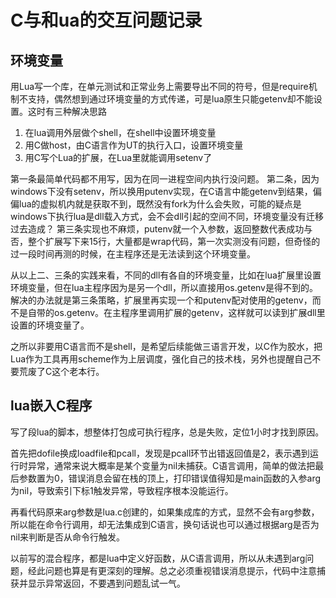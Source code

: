 C与和ua的交互问题记录
====
环境变量
--
用Lua写一个库，在单元测试和正常业务上需要导出不同的符号，但是require机制不支持，偶然想到通过环境变量的方式传递，可是lua原生只能getenv却不能设置。这时有三种解决思路

1. 在lua调用外层做个shell，在shell中设置环境变量
2. 用C做host，由C语言作为UT的执行入口，设置环境变量
3. 用C写个Lua的扩展，在Lua里就能调用setenv了

第一条最简单代码都不用写，因为在同一进程空间内执行没问题。
第二条，因为windows下没有setenv，所以换用putenv实现，在C语言中能getenv到结果，偏偏lua的虚拟机内就是获取不到，既然没有fork为什么会失败，可能的疑点是windows下执行lua是dll载入方式，会不会dll引起的空间不同，环境变量没有迁移过去造成？
第三条实现也不麻烦，putenv就一个入参数，返回整数代表成功与否，整个扩展写下来15行，大量都是wrap代码，第一次实测没有问题，但奇怪的过一段时间再测的时候，在主程序还是无法读到这个环境变量。

从以上二、三条的实践来看，不同的dll有各自的环境变量，比如在lua扩展里设置环境变量，但在lua主程序因为是另一个dll，所以直接用os.getenv是得不到的。解决的办法就是第三条策略，扩展里再实现一个和putenv配对使用的getenv，而不是自带的os.getenv。在主程序里调用扩展的getenv，这样就可以读到扩展dll里设置的环境变量了。

之所以非要用C语言而不是shell，是希望后续能做三语言开发，以C作为胶水，把Lua作为工具再用scheme作为上层调度，强化自己的技术栈，另外也提醒自己不要荒废了C这个老本行。

lua嵌入C程序
--
写了段lua的脚本，想整体打包成可执行程序，总是失败，定位1小时才找到原因。

首先把dofile换成loadfile和pcall，发现是pcall环节出错返回值是2，表示遇到运行时异常，通常来说大概率是某个变量为nil未捕获。C语言调用，简单的做法把最后参数置为0，错误消息会留在栈的顶上，打印错误值得知是main函数的入参arg为nil，导致索引下标1触发异常，导致程序根本没能运行。

再看代码原来arg参数是lua.c创建的，如果集成库的方式，显然不会有arg参数，所以能在命令行调用，却无法集成到C语言，换句话说也可以通过根据arg是否为nil来判断是否从命令行触发。

以前写的混合程序，都是lua中定义好函数，从C语言调用，所以从未遇到arg问题，经此问题也算是有更深刻的理解。总之必须重视错误消息提示，代码中注意捕获并显示异常返回，不要遇到问题乱试一气。